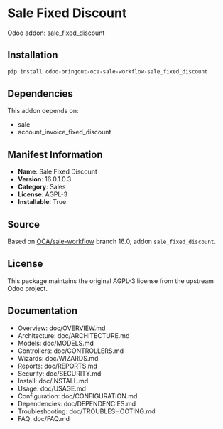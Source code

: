 # Sale Fixed Discount

Odoo addon: sale_fixed_discount

## Installation

```bash
pip install odoo-bringout-oca-sale-workflow-sale_fixed_discount
```

## Dependencies

This addon depends on:
- sale
- account_invoice_fixed_discount

## Manifest Information

- **Name**: Sale Fixed Discount
- **Version**: 16.0.1.0.3
- **Category**: Sales
- **License**: AGPL-3
- **Installable**: True

## Source

Based on [OCA/sale-workflow](https://github.com/OCA/sale-workflow) branch 16.0, addon `sale_fixed_discount`.

## License

This package maintains the original AGPL-3 license from the upstream Odoo project.

## Documentation

- Overview: doc/OVERVIEW.md
- Architecture: doc/ARCHITECTURE.md
- Models: doc/MODELS.md
- Controllers: doc/CONTROLLERS.md
- Wizards: doc/WIZARDS.md
- Reports: doc/REPORTS.md
- Security: doc/SECURITY.md
- Install: doc/INSTALL.md
- Usage: doc/USAGE.md
- Configuration: doc/CONFIGURATION.md
- Dependencies: doc/DEPENDENCIES.md
- Troubleshooting: doc/TROUBLESHOOTING.md
- FAQ: doc/FAQ.md
